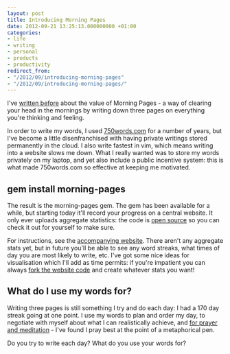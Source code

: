 ```yaml
---
layout: post
title: Introducing Morning Pages
date: 2012-09-21 13:25:13.000000000 +01:00
categories:
- life
- writing
- personal
- products
- productivity
redirect_from:
- "/2012/09/introducing-morning-pages"
- "/2012/09/introducing-morning-pages/"
---
```

I've [written before](/2010/07/seven-hundred-and-fifty-words) about the value of Morning Pages - a way of clearing your head in the mornings by writing down three pages on everything you're thinking and feeling.

In order to write my words, I used [750words.com](http://750words.com) for a number of years, but I've become a little disenfranchised with having private writings stored permanently in the cloud. I also write fastest in vim, which means writing into a website slows me down. What I really wanted was to store my words privately on my laptop, and yet also include a public incentive system: this is what made 750words.com so effective at keeping me motivated.

## gem install morning-pages

The result is the morning-pages gem. The gem has been available for a while, but starting today it'll record your progress on a central website. It only ever uploads aggregate statistics: the code is [open source](http://github.com/chrismdp/morning-pages) so you can check it out for yourself to make sure.

For instructions, see the [accompanying website](http://morning-pages.me). There aren't any aggregate stats yet, but in future you'll be able to see any word streaks, what times of day you are most likely to write, etc. I've got some nice ideas for visualisation which I'll add as time permits: if you're impatient you can always [fork the website code](http://github.com/chrismdp/morning-pages.me) and create whatever stats you want!

## What do I use my words for?

Writing three pages is still something I try and do each day: I had a 170 day streak going at one point. I use my words to plan and order my day, to negotiate with myself about what I can realistically achieve, and [for prayer and meditation](http://en.wikipedia.org/wiki/Christian_meditation) - I've found I pray best at the point of a metaphorical pen.

Do you try to write each day? What do you use your words for?
